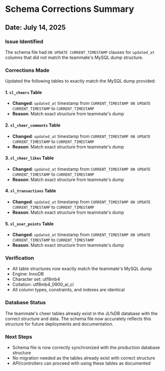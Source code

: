 # Schema Corrections Summary

## Date: July 14, 2025

### Issue Identified
The schema file had `ON UPDATE CURRENT_TIMESTAMP` clauses for `updated_at` columns that did not match the teammate's MySQL dump structure.

### Corrections Made
Updated the following tables to exactly match the MySQL dump provided:

#### 1. `sl_cheers` Table
- **Changed**: `updated_at` timestamp from `CURRENT_TIMESTAMP ON UPDATE CURRENT_TIMESTAMP` to `CURRENT_TIMESTAMP`
- **Reason**: Match exact structure from teammate's dump

#### 2. `sl_cheer_comments` Table  
- **Changed**: `updated_at` timestamp from `CURRENT_TIMESTAMP ON UPDATE CURRENT_TIMESTAMP` to `CURRENT_TIMESTAMP`
- **Reason**: Match exact structure from teammate's dump

#### 3. `sl_cheer_likes` Table
- **Changed**: `updated_at` timestamp from `CURRENT_TIMESTAMP ON UPDATE CURRENT_TIMESTAMP` to `CURRENT_TIMESTAMP`
- **Reason**: Match exact structure from teammate's dump

#### 4. `sl_transactions` Table
- **Changed**: `updated_at` timestamp from `CURRENT_TIMESTAMP ON UPDATE CURRENT_TIMESTAMP` to `CURRENT_TIMESTAMP`
- **Reason**: Match exact structure from teammate's dump

#### 5. `sl_user_points` Table
- **Changed**: `updated_at` timestamp from `CURRENT_TIMESTAMP ON UPDATE CURRENT_TIMESTAMP` to `CURRENT_TIMESTAMP`
- **Reason**: Match exact structure from teammate's dump

### Verification
- All table structures now exactly match the teammate's MySQL dump
- Engine: InnoDB
- Character set: utf8mb4
- Collation: utf8mb4_0900_ai_ci
- All column types, constraints, and indexes are identical

### Database Status
The teammate's cheer tables already exist in the JLfsDB database with the correct structure and data. The schema file now accurately reflects this structure for future deployments and documentation.

### Next Steps
- Schema file is now correctly synchronized with the production database structure
- No migration needed as the tables already exist with correct structure
- API/controllers can proceed with using these tables as documented
